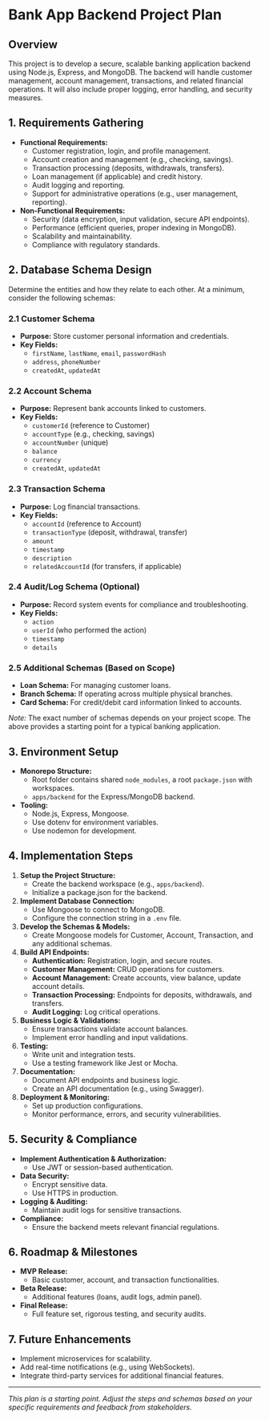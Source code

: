 # Bank App Backend Project Plan

## Overview
This project is to develop a secure, scalable banking application backend using Node.js, Express, and MongoDB. The backend will handle customer management, account management, transactions, and related financial operations. It will also include proper logging, error handling, and security measures.

## 1. Requirements Gathering
- **Functional Requirements:**
  - Customer registration, login, and profile management.
  - Account creation and management (e.g., checking, savings).
  - Transaction processing (deposits, withdrawals, transfers).
  - Loan management (if applicable) and credit history.
  - Audit logging and reporting.
  - Support for administrative operations (e.g., user management, reporting).
- **Non-Functional Requirements:**
  - Security (data encryption, input validation, secure API endpoints).
  - Performance (efficient queries, proper indexing in MongoDB).
  - Scalability and maintainability.
  - Compliance with regulatory standards.

## 2. Database Schema Design
Determine the entities and how they relate to each other. At a minimum, consider the following schemas:

### 2.1 Customer Schema
- **Purpose:** Store customer personal information and credentials.
- **Key Fields:** 
  - `firstName`, `lastName`, `email`, `passwordHash`
  - `address`, `phoneNumber`
  - `createdAt`, `updatedAt`

### 2.2 Account Schema
- **Purpose:** Represent bank accounts linked to customers.
- **Key Fields:**
  - `customerId` (reference to Customer)
  - `accountType` (e.g., checking, savings)
  - `accountNumber` (unique)
  - `balance`
  - `currency`
  - `createdAt`, `updatedAt`

### 2.3 Transaction Schema
- **Purpose:** Log financial transactions.
- **Key Fields:**
  - `accountId` (reference to Account)
  - `transactionType` (deposit, withdrawal, transfer)
  - `amount`
  - `timestamp`
  - `description`
  - `relatedAccountId` (for transfers, if applicable)

### 2.4 Audit/Log Schema (Optional)
- **Purpose:** Record system events for compliance and troubleshooting.
- **Key Fields:**
  - `action`
  - `userId` (who performed the action)
  - `timestamp`
  - `details`

### 2.5 Additional Schemas (Based on Scope)
- **Loan Schema:** For managing customer loans.
- **Branch Schema:** If operating across multiple physical branches.
- **Card Schema:** For credit/debit card information linked to accounts.

*Note:* The exact number of schemas depends on your project scope. The above provides a starting point for a typical banking application.

## 3. Environment Setup
- **Monorepo Structure:**
  - Root folder contains shared `node_modules`, a root `package.json` with workspaces.
  - `apps/backend` for the Express/MongoDB backend.
- **Tooling:**
  - Node.js, Express, Mongoose.
  - Use dotenv for environment variables.
  - Use nodemon for development.

## 4. Implementation Steps
1. **Setup the Project Structure:**
   - Create the backend workspace (e.g., `apps/backend`).
   - Initialize a package.json for the backend.
2. **Implement Database Connection:**
   - Use Mongoose to connect to MongoDB.
   - Configure the connection string in a `.env` file.
3. **Develop the Schemas & Models:**
   - Create Mongoose models for Customer, Account, Transaction, and any additional schemas.
4. **Build API Endpoints:**
   - **Authentication:** Registration, login, and secure routes.
   - **Customer Management:** CRUD operations for customers.
   - **Account Management:** Create accounts, view balance, update account details.
   - **Transaction Processing:** Endpoints for deposits, withdrawals, and transfers.
   - **Audit Logging:** Log critical operations.
5. **Business Logic & Validations:**
   - Ensure transactions validate account balances.
   - Implement error handling and input validations.
6. **Testing:**
   - Write unit and integration tests.
   - Use a testing framework like Jest or Mocha.
7. **Documentation:**
   - Document API endpoints and business logic.
   - Create an API documentation (e.g., using Swagger).
8. **Deployment & Monitoring:**
   - Set up production configurations.
   - Monitor performance, errors, and security vulnerabilities.

## 5. Security & Compliance
- **Implement Authentication & Authorization:**
  - Use JWT or session-based authentication.
- **Data Security:**
  - Encrypt sensitive data.
  - Use HTTPS in production.
- **Logging & Auditing:**
  - Maintain audit logs for sensitive transactions.
- **Compliance:**
  - Ensure the backend meets relevant financial regulations.

## 6. Roadmap & Milestones
- **MVP Release:**
  - Basic customer, account, and transaction functionalities.
- **Beta Release:**
  - Additional features (loans, audit logs, admin panel).
- **Final Release:**
  - Full feature set, rigorous testing, and security audits.

## 7. Future Enhancements
- Implement microservices for scalability.
- Add real-time notifications (e.g., using WebSockets).
- Integrate third-party services for additional financial features.

---

*This plan is a starting point. Adjust the steps and schemas based on your specific requirements and feedback from stakeholders.*

